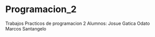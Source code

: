 # Programacion_2
Trabajos Practicos de programacion 2
Alumnos: 
Josue Gatica Odato
Marcos Santangelo
